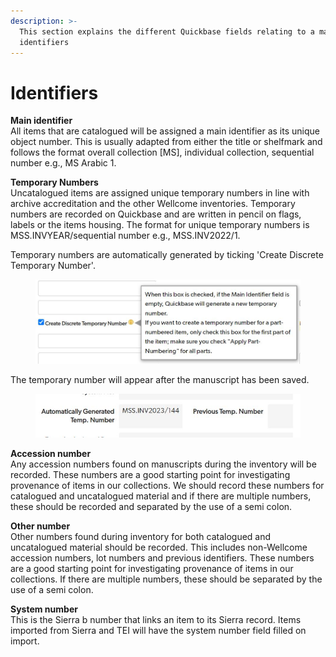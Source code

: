 ```yaml
---
description: >-
  This section explains the different Quickbase fields relating to a manuscripts
  identifiers
---
```


# Identifiers

**Main identifier**\
All items that are catalogued will be assigned a main identifier as its unique object number. This is usually adapted from either the title or shelfmark and follows the format overall collection \[MS], individual collection, sequential number  e.g., MS Arabic 1.

**Temporary Numbers**\
Uncatalogued items are assigned unique temporary numbers in line with archive accreditation and the other Wellcome inventories. Temporary numbers are recorded on Quickbase and are written in pencil on flags, labels or the items housing. The format for unique temporary numbers is MSS.INVYEAR/sequential number e.g., MSS.INV2022/1.

Temporary numbers are automatically generated by ticking 'Create Discrete Temporary Number'.

<figure><img src="../../.gitbook/assets/Capture.JPG" alt=""><figcaption></figcaption></figure>

The temporary number will appear after the manuscript has been saved.

<figure><img src="../../.gitbook/assets/Capture1.JPG" alt=""><figcaption></figcaption></figure>

**Accession number**\
Any accession numbers found on manuscripts during the inventory will be recorded. These numbers are a good starting point for investigating provenance of items in our collections. We should record these numbers for catalogued and uncatalogued material and if there are multiple numbers, these should be recorded and separated by the use of a semi colon.

**Other number** \
Other numbers found during inventory for both catalogued and uncatalogued material should be recorded. This includes non-Wellcome accession numbers, lot numbers and previous identifiers. These numbers are a good starting point for investigating provenance of items in our collections. If there are multiple numbers, these should be separated by the use of a semi colon.

**System number**\
This is the Sierra b number that links an item to its Sierra record. Items imported from Sierra and TEI will have the system number field filled on import.&#x20;
